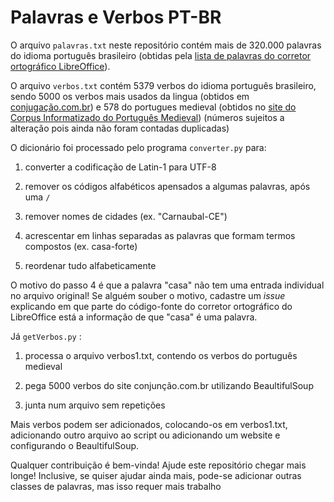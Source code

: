 # Palavras e Verbos PT-BR

O arquivo `palavras.txt` neste repositório contém mais de 320.000 palavras do idioma português brasileiro (obtidas pela [lista de palavras do corretor ortográfico LibreOffice](https://cgit.freedesktop.org/libreoffice/dictionaries/plain/pt_BR/pt_BR.dic)).

O arquivo `verbos.txt` contém 5379 verbos do idioma português brasileiro, sendo 5000 os verbos mais usados da lingua (obtidos em [conjugação.com.br](conjugacao.com.br/verbos-populares/)) e  578 do portugues medieval (obtidos no  [site do Corpus Informatizado do Português Medieval](https://cipm.fcsh.unl.pt/gencontent.jsp?id=27)) (números sujeitos a alteração pois ainda não foram contadas duplicadas)

O dicionário foi processado pelo programa `converter.py` para:

1. converter a codificação de Latin-1 para UTF-8

2. remover os códigos alfabéticos apensados a algumas palavras, após uma `/`

3. remover nomes de cidades (ex. "Carnaubal-CE")

4. acrescentar em linhas separadas as palavras que formam termos compostos (ex. casa-forte)

5. reordenar tudo alfabeticamente

O motivo do passo 4 é que a palavra "casa" não tem uma entrada individual no arquivo original! Se alguém souber o motivo, cadastre um *issue* explicando em que parte do código-fonte do corretor ortográfico do LibreOffice está a informação de que "casa" é uma palavra.

Já `getVerbos.py` :

1. processa o arquivo verbos1.txt, contendo os verbos do português medieval 

2. pega 5000 verbos do site conjunção.com.br utilizando BeaultifulSoup

3. junta num arquivo sem repetições

Mais verbos podem ser adicionados, colocando-os em verbos1.txt, adicionando outro arquivo ao script ou adicionando um website e configurando o BeaultifulSoup. 

Qualquer contribuição é bem-vinda! Ajude este repositório chegar mais longe! 
Inclusive, se quiser ajudar ainda mais, pode-se adicionar outras classes de palavras, mas isso requer mais trabalho
